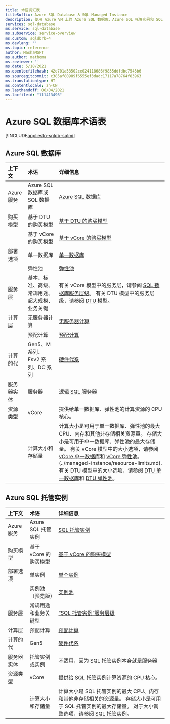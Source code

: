 ```yaml
---
title: 术语词汇表
titleSuffix: Azure SQL Database & SQL Managed Instance
description: 使用 Azure VM 上的 Azure SQL 数据库、Azure SQL 托管实例和 SQL 时会涉及到的术语的列表。
services: sql-database
ms.service: sql-database
ms.subservice: service-overview
ms.custom: sqldbrb=4
ms.devlang: ''
ms.topic: reference
author: MashaMSFT
ms.author: mathoma
ms.reviewer: ''
ms.date: 5/18/2021
ms.openlocfilehash: 42e701a53502ce024118686f9835ddfdbc7543b6
ms.sourcegitcommit: c385af80989f6555ef3dadc17117a78764f83963
ms.translationtype: HT
ms.contentlocale: zh-CN
ms.lasthandoff: 06/04/2021
ms.locfileid: "111413496"
---
```

# <a name="azure-sql-database-glossary-of-terms"></a>Azure SQL 数据库术语表
[!INCLUDE[appliesto-sqldb-sqlmi](./includes/appliesto-sqldb-sqlmi.md)]

## <a name="azure-sql-database"></a>Azure SQL 数据库

|上下文|术语|详细信息|
|:---|:---|:---|
|Azure 服务|Azure SQL 数据库或 SQL 数据库|[Azure SQL 数据库](database/sql-database-paas-overview.md)|
|购买模型|基于 DTU 的购买模型|[基于 DTU 的购买模型](database/service-tiers-dtu.md)|
||基于 vCore 的购买模型|[基于 vCore 的购买模型](database/service-tiers-sql-database-vcore.md)|
|部署选项 |单一数据库|[单一数据库](database/single-database-overview.md)|
||弹性池|[弹性池](database/elastic-pool-overview.md)|
|服务层|基本、标准、高级、常规用途、超大规模、业务关键|有关 vCore 模型中的服务层，请参阅 [SQL 数据库服务层级](database/service-tiers-sql-database-vcore.md#service-tiers)。 有关 DTU 模型中的服务层级，请参阅 [DTU 模型](database/service-tiers-dtu.md#compare-the-dtu-based-service-tiers)。|
|计算层|无服务器计算|[无服务器计算](database/service-tiers-sql-database-vcore.md#compute-tiers)
||预配计算|[预配计算](database/service-tiers-sql-database-vcore.md#compute-tiers)
|计算的代|Gen5、M 系列、Fsv2 系列、DC 系列|[硬件代系](database/service-tiers-sql-database-vcore.md#hardware-generations)
|服务器实体| 服务器 |[逻辑 SQL 服务器](database/logical-servers.md)|
|资源类型|vCore|提供给单一数据库、弹性池的计算资源的 CPU 核心。 |
||计算大小和存储量|计算大小是可用于单一数据库、弹性池的最大 CPU、内存和其他非存储相关资源量。  存储大小是可用于单一数据库、弹性池的最大存储量。 有关 vCore 模型中的大小选项，请参阅 [vCore 单一数据库](database/resource-limits-vcore-single-databases.md)和 [vCore 弹性池](database/resource-limits-vcore-elastic-pools.md)。  (../managed-instance/resource-limits.md).  有关 DTU 模型中的大小选项，请参阅 [DTU 单一数据库](database/resource-limits-dtu-single-databases.md)和 [DTU 弹性池](database/resource-limits-dtu-elastic-pools.md)。

## <a name="azure-sql-managed-instance"></a>Azure SQL 托管实例

|上下文|术语|详细信息|
|:---|:---|:---|
|Azure 服务|Azure SQL 托管实例|[SQL 托管实例](managed-instance/sql-managed-instance-paas-overview.md)|
|购买模型|基于 vCore 的购买模型|[基于 vCore 的购买模型](managed-instance/service-tiers-managed-instance-vcore.md)|
|部署选项 |单实例|[单个实例](managed-instance/sql-managed-instance-paas-overview.md)|
||实例池（预览版）|[实例池](managed-instance/instance-pools-overview.md)|
|服务层|常规用途和业务关键型|[“SQL 托管实例”服务层级](managed-instance/sql-managed-instance-paas-overview.md#service-tiers)|
|计算层|预配计算|[预配计算](managed-instance/service-tiers-managed-instance-vcore.md#compute-tiers)|
|计算的代|Gen5|[硬件代系](managed-instance/service-tiers-managed-instance-vcore.md#hardware-generations)
|服务器实体|托管实例或实例| 不适用，因为 SQL 托管实例本身就是服务器 |
|资源类型|vCore|提供给 SQL 托管实例计算资源的 CPU 核心。|
||计算大小和存储量|计算大小是 SQL 托管实例的最大 CPU、内存和其他非存储相关的资源量。  存储大小是可用于 SQL 托管实例的最大存储量。  对于大小调整选项，请参阅 [SQL 托管实例](managed-instance/resource-limits.md)。 |
